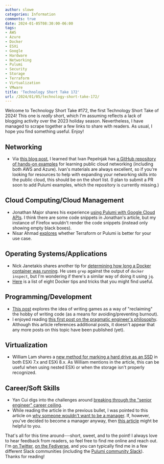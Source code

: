 ```yaml
---
author: slowe
categories: Information
comments: true
date: 2024-01-05T08:30:00-06:00
tags:
- AWS
- Azure
- Docker
- ESXi
- Google
- Hardware
- Networking
- Pulumi
- Security
- Storage
- Terraform
- Virtualization
- VMware
title: 'Technology Short Take 172'
url: /2024/01/05/technology-short-take-172/
---
```


Welcome to Technology Short Take #172, the first Technology Short Take of 2024! This one is _really_ short, which I'm assuming reflects a lack of blogging activity over the 2023 holiday season. Nevertheless, I have managed to scrape together a few links to share with readers. As usual, I hope you find something useful. Enjoy!<!--more-->

## Networking

* Via [this blog post][link-11], I learned that Ivan Pepelnjak has [a GitHub repository of hands-on examples][link-12] for learning public cloud networking (including both AWS and Azure). Ivan's materials are always excellent, so if you're looking for resources to help with expanding your networking skills into the public cloud, this should be on the short list. (I plan to submit a PR soon to add Pulumi examples, which the repository is currently missing.)

## Cloud Computing/Cloud Management

* Jonathan Major shares his experience [using Pulumi with Google Cloud APIs][link-2]. I think there are some code snippets in Jonathan's article, but my instance of Firefox wouldn't render the code snippets (instead only showing empty black boxes).
* Nisar Ahmad [explores][link-3] whether Terraform or Pulumi is better for your use case.

## Operating Systems/Applications

* Nick Janetakis shares another tip for [determining how long a Docker container was running][link-8]. He uses `grep` against the output of `docker inspect`, but I'm wondering if there's a similar way of doing it using `jq`.
* [Here][link-9] is a list of eight Docker tips and tricks that you might find useful.

## Programming/Development

* [This post][link-1] explores the idea of writing games as a way of "reclaiming" the hobby of writing code (as a means for avoiding/preventing burnout).
* I enjoyed reading [this first post on the pragmatic engineer's philosophy][link-7]. Although this article references additional posts, it doesn't appear that any more posts on this topic have been published (yet).

## Virtualization

* William Lam shares a [new method for marking a hard drive as an SSD][link-10] in both ESXi 7.x and ESXi 8.x. As William mentions in the article, this can be useful when using nested ESXi or when the storage isn't properly recognized.

## Career/Soft Skills

* Yan Cui digs into the challenges around [breaking through the "senior engineer" career ceiling][link-4].
* While reading the article in the previous bullet, I was pointed to this article on [why someone wouldn't want to be a manager][link-5]. If, however, you've decided to become a manager anyway, then [this article][link-6] might be helpful to you.

That's all for this time around---short, sweet, and to the point! I always love to hear feedback from readers, so feel free to find me online and reach out. I'm [on Twitter][link-99], [on the Fediverse][link-30], and you can typically find me in a few different Slack communities (including the [Pulumi community Slack][link-29]). Thanks for reading!

[link-1]: https://threedots.tech/post/making-games-in-go/
[link-2]: https://www.linkedin.com/pulse/working-pulumi-google-cloud-apis-jonathan-major-wi3zf
[link-3]: https://dzone.com/articles/terraform-vs-pulumi-which-is-better-for-your-iac-r
[link-4]: https://theburningmonk.com/2019/11/how-to-break-the-senior-engineer-career-ceiling/
[link-5]: https://charity.wtf/2019/09/08/reasons-not-to-be-a-manager/
[link-6]: https://thenewstack.io/help-im-a-leader-now/
[link-7]: https://blog.liblab.com/pragmatic-engineers-philosophy-first-part/
[link-8]: https://nickjanetakis.com/blog/docker-tip-96-see-how-long-a-container-ran-for
[link-9]: https://www.docker.com/blog/8-top-docker-tips-tricks-for-2024/
[link-10]: https://williamlam.com/2024/01/quick-tip-new-method-to-mark-hdd-to-ssd-in-esxi-7-x-and-8-x-using-esxcli.html
[link-11]: https://blog.ipspace.net/2024/01/public-cloud-labs.html
[link-12]: https://github.com/ipspace/pubcloud
[link-29]: https://slack.pulumi.com/
[link-30]: https://fosstodon.org/@scottslowe
[link-99]: https://twitter.com/scott_lowe
